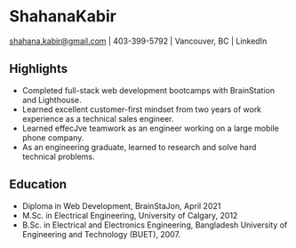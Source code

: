 # ShahanaKabir
shahana.kabir@gmail.com | 403-399-5792 | Vancouver, BC | LinkedIn

## Highlights
- Completed full-stack web development bootcamps with BrainStation and Lighthouse.
- Learned excellent customer-first mindset from two years of work experience as a
technical sales engineer.
- Learned effecJve teamwork as an engineer working on a large mobile phone company.
- As an engineering graduate, learned to research and solve hard technical problems.

## Education
- Diploma in Web Development, BrainStaJon, April 2021
- M.Sc. in Electrical Engineering, University of Calgary, 2012
- B.Sc. in Electrical and Electronics Engineering, Bangladesh University of Engineering
and Technology (BUET), 2007.

